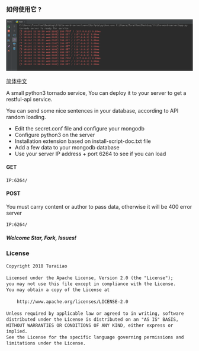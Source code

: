 ### 如何使用它 ?

![](https://github.com/Turaiiao/little_word_server/blob/master/201811022203331.png)

[简体中文](https://github.com/Turaiiao/little_word_server/blob/master/README-CN.md)

A small python3 tornado service, You can deploy it to your server to get a restful-api service.

You can send some nice sentences in your database, according to API random loading.

- Edit the secret.conf file and configure your mongodb
- Configure python3 on the server
- Installation extension based on install-script-doc.txt file
- Add a few data to your mongodb database
- Use your server IP address + port 6264 to see if you can load

#### GET
```
IP:6264/
```

#### POST
You must carry content or author to pass data, otherwise it will be 400 error server
```
IP:6264/
```

##### Welcome Star, Fork, Issues!

### License
```
Copyright 2018 Turaiiao

Licensed under the Apache License, Version 2.0 (the "License");
you may not use this file except in compliance with the License.
You may obtain a copy of the License at

    http://www.apache.org/licenses/LICENSE-2.0

Unless required by applicable law or agreed to in writing, software
distributed under the License is distributed on an "AS IS" BASIS,
WITHOUT WARRANTIES OR CONDITIONS OF ANY KIND, either express or implied.
See the License for the specific language governing permissions and
limitations under the License.
```
